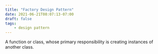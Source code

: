 ```yaml
---
title: "Factory Design Pattern"
date: 2021-06-21T08:07:13-07:00
draft: false
tags:
    - design pattern
---
```


A function or class, whose primary responsibility is creating instances of another class.
